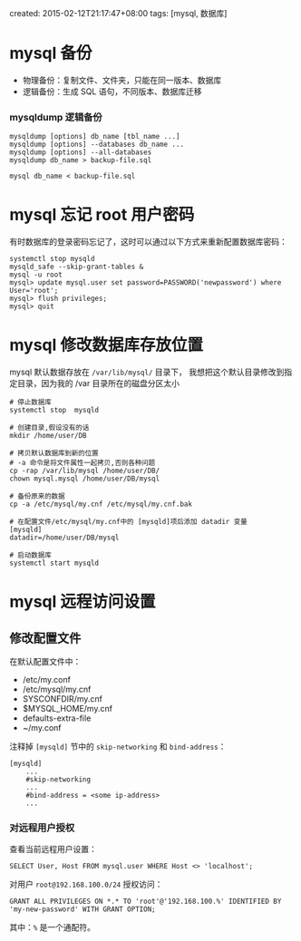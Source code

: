 created: 2015-02-12T21:17:47+08:00
tags: [mysql, 数据库]


# mysql 备份

* 物理备份：复制文件、文件夹，只能在同一版本、数据库
* 逻辑备份：生成 SQL 语句，不同版本、数据库迁移


### mysqldump 逻辑备份

```
mysqldump [options] db_name [tbl_name ...]
mysqldump [options] --databases db_name ...
mysqldump [options] --all-databases
mysqldump db_name > backup-file.sql

mysql db_name < backup-file.sql
```


# mysql 忘记 root 用户密码

有时数据库的登录密码忘记了，这时可以通过以下方式来重新配置数据库密码：

```
systemctl stop mysqld
mysqld_safe --skip-grant-tables &
mysql -u root
mysql> update mysql.user set password=PASSWORD('newpassword') where User='root';
mysql> flush privileges;
mysql> quit
```


# mysql 修改数据库存放位置

mysql 默认数据存放在 `/var/lib/mysql/` 目录下，
我想把这个默认目录修改到指定目录，因为我的 /var 目录所在的磁盘分区太小

```
# 停止数据库
systemctl stop  mysqld

# 创建目录,假设没有的话
mkdir /home/user/DB

# 拷贝默认数据库到新的位置
# -a 命令是将文件属性一起拷贝,否则各种问题
cp -rap /var/lib/mysql /home/user/DB/
chown mysql.mysql /home/user/DB/mysql

# 备份原来的数据
cp -a /etc/mysql/my.cnf /etc/mysql/my.cnf.bak

# 在配置文件/etc/mysql/my.cnf中的 [mysqld]项后添加 datadir 变量
[mysqld]
datadir=/home/user/DB/mysql

# 启动数据库
systemctl start mysqld
```


# mysql 远程访问设置

## 修改配置文件

在默认配置文件中：

* /etc/my.conf
* /etc/mysql/my.cnf
* SYSCONFDIR/my.cnf
* $MYSQL_HOME/my.cnf
* defaults-extra-file
* ~/my.conf

注释掉 `[mysqld]` 节中的 `skip-networking` 和 `bind-address`：

```
[mysqld]
    ...
    #skip-networking
    ...
    #bind-address = <some ip-address>
    ...
```

### 对远程用户授权


查看当前远程用户设置：

```
SELECT User, Host FROM mysql.user WHERE Host <> 'localhost';
```

对用户 `root@192.168.100.0/24` 授权访问：

```
GRANT ALL PRIVILEGES ON *.* TO 'root'@'192.168.100.%' IDENTIFIED BY 'my-new-password' WITH GRANT OPTION;
```

其中：`%` 是一个通配符。

